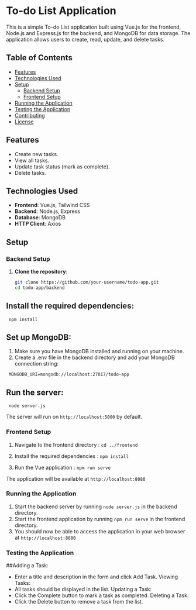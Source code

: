 # To-do List Application

This is a simple To-do List application built using Vue.js for the frontend, Node.js and Express.js for the backend, and MongoDB for data storage. The application allows users to create, read, update, and delete tasks.

## Table of Contents

- [Features](#features)
- [Technologies Used](#technologies-used)
- [Setup](#setup)
  - [Backend Setup](#backend-setup)
  - [Frontend Setup](#frontend-setup)
- [Running the Application](#running-the-application)
- [Testing the Application](#testing-the-application)
- [Contributing](#contributing)
- [License](#license)

## Features

- Create new tasks.
- View all tasks.
- Update task status (mark as complete).
- Delete tasks.

## Technologies Used

- **Frontend**: Vue.js, Tailwind CSS
- **Backend**: Node.js, Express
- **Database**: MongoDB
- **HTTP Client**: Axios

## Setup

### Backend Setup

1. **Clone the repository**:
   ```bash
   git clone https://github.com/your-username/todo-app.git
   cd todo-app/backend


## Install the required dependencies:

``` npm install```


## Set up MongoDB:

1. Make sure you have MongoDB installed and running on your machine. 
2. Create a .env file in the backend directory and add your MongoDB connection string:

  ``` MONGODB_URI=mongodb://localhost:27017/todo-app```

## Run the server:

``` node server.js```


The server will run on ```http://localhost:5000``` by default.

### Frontend Setup

1. Navigate to the frontend directory :
```cd ../frontend ```

2. Install the required dependencies :
```npm install```

3. Run the Vue application :
```npm run serve```

The application will be available at ```http://localhost:8080```

### Running the Application
1. Start the backend server by running ```node server.js``` in the backend directory.
2. Start the frontend application by running ```npm run serve``` in the frontend directory.
3. You should now be able to access the application in your web browser at ```http://localhost:8080```

### Testing the Application

##Adding a Task:
<ul>
<li>Enter a title and description in the form and click Add Task.
Viewing Tasks:</li>

<li>All tasks should be displayed in the list.
Updating a Task:</li>

<li>Click the Complete button to mark a task as completed.
Deleting a Task:</li>

<li>Click the Delete button to remove a task from the list.</li>
</ul>
